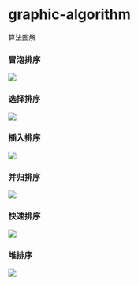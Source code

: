 # graphic-algorithm

算法图解

### 冒泡排序
![](http://otxnth5wx.bkt.clouddn.com/20180504bubblesort.gif)

### 选择排序
![](http://otxnth5wx.bkt.clouddn.com/20180504selectionsort.gif)

### 插入排序
![](http://otxnth5wx.bkt.clouddn.com/20180504insertsort.gif)

### 并归排序
![](http://otxnth5wx.bkt.clouddn.com/20180504mergesort.gif)

### 快速排序
![](http://otxnth5wx.bkt.clouddn.com/20180504quicksort.gif)

### 堆排序
![](http://otxnth5wx.bkt.clouddn.com/20180504heapsort.gif)
